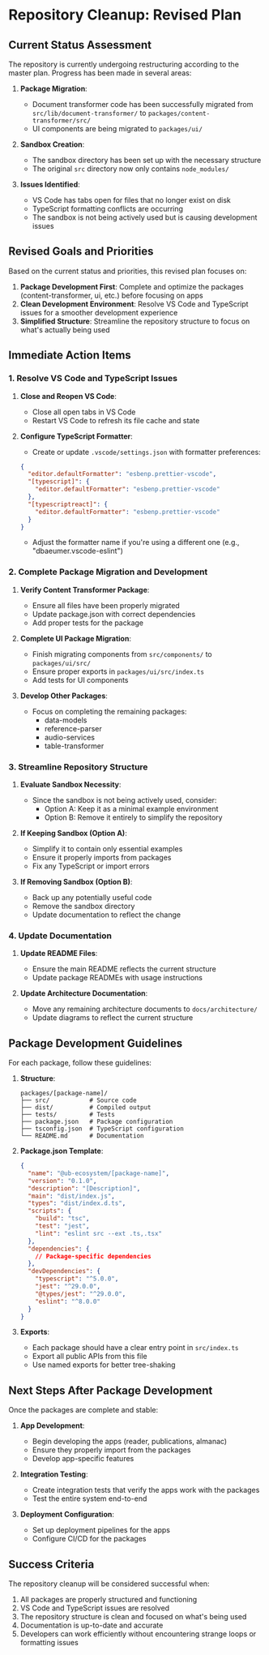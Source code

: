 # Repository Cleanup: Revised Plan

## Current Status Assessment

The repository is currently undergoing restructuring according to the master plan. Progress has been made in several areas:

1. **Package Migration**:

   - Document transformer code has been successfully migrated from `src/lib/document-transformer/` to `packages/content-transformer/src/`
   - UI components are being migrated to `packages/ui/`

2. **Sandbox Creation**:

   - The sandbox directory has been set up with the necessary structure
   - The original `src` directory now only contains `node_modules/`

3. **Issues Identified**:
   - VS Code has tabs open for files that no longer exist on disk
   - TypeScript formatting conflicts are occurring
   - The sandbox is not being actively used but is causing development issues

## Revised Goals and Priorities

Based on the current status and priorities, this revised plan focuses on:

1. **Package Development First**: Complete and optimize the packages (content-transformer, ui, etc.) before focusing on apps
2. **Clean Development Environment**: Resolve VS Code and TypeScript issues for a smoother development experience
3. **Simplified Structure**: Streamline the repository structure to focus on what's actually being used

## Immediate Action Items

### 1. Resolve VS Code and TypeScript Issues

1. **Close and Reopen VS Code**:

   - Close all open tabs in VS Code
   - Restart VS Code to refresh its file cache and state

2. **Configure TypeScript Formatter**:
   - Create or update `.vscode/settings.json` with formatter preferences:
   ```json
   {
     "editor.defaultFormatter": "esbenp.prettier-vscode",
     "[typescript]": {
       "editor.defaultFormatter": "esbenp.prettier-vscode"
     },
     "[typescriptreact]": {
       "editor.defaultFormatter": "esbenp.prettier-vscode"
     }
   }
   ```
   - Adjust the formatter name if you're using a different one (e.g., "dbaeumer.vscode-eslint")

### 2. Complete Package Migration and Development

1. **Verify Content Transformer Package**:

   - Ensure all files have been properly migrated
   - Update package.json with correct dependencies
   - Add proper tests for the package

2. **Complete UI Package Migration**:

   - Finish migrating components from `src/components/` to `packages/ui/src/`
   - Ensure proper exports in `packages/ui/src/index.ts`
   - Add tests for UI components

3. **Develop Other Packages**:
   - Focus on completing the remaining packages:
     - data-models
     - reference-parser
     - audio-services
     - table-transformer

### 3. Streamline Repository Structure

1. **Evaluate Sandbox Necessity**:

   - Since the sandbox is not being actively used, consider:
     - Option A: Keep it as a minimal example environment
     - Option B: Remove it entirely to simplify the repository

2. **If Keeping Sandbox (Option A)**:

   - Simplify it to contain only essential examples
   - Ensure it properly imports from packages
   - Fix any TypeScript or import errors

3. **If Removing Sandbox (Option B)**:
   - Back up any potentially useful code
   - Remove the sandbox directory
   - Update documentation to reflect the change

### 4. Update Documentation

1. **Update README Files**:

   - Ensure the main README reflects the current structure
   - Update package READMEs with usage instructions

2. **Update Architecture Documentation**:
   - Move any remaining architecture documents to `docs/architecture/`
   - Update diagrams to reflect the current structure

## Package Development Guidelines

For each package, follow these guidelines:

1. **Structure**:

   ```
   packages/[package-name]/
   ├── src/           # Source code
   ├── dist/          # Compiled output
   ├── tests/         # Tests
   ├── package.json   # Package configuration
   ├── tsconfig.json  # TypeScript configuration
   └── README.md      # Documentation
   ```

2. **Package.json Template**:

   ```json
   {
     "name": "@ub-ecosystem/[package-name]",
     "version": "0.1.0",
     "description": "[Description]",
     "main": "dist/index.js",
     "types": "dist/index.d.ts",
     "scripts": {
       "build": "tsc",
       "test": "jest",
       "lint": "eslint src --ext .ts,.tsx"
     },
     "dependencies": {
       // Package-specific dependencies
     },
     "devDependencies": {
       "typescript": "^5.0.0",
       "jest": "^29.0.0",
       "@types/jest": "^29.0.0",
       "eslint": "^8.0.0"
     }
   }
   ```

3. **Exports**:
   - Each package should have a clear entry point in `src/index.ts`
   - Export all public APIs from this file
   - Use named exports for better tree-shaking

## Next Steps After Package Development

Once the packages are complete and stable:

1. **App Development**:

   - Begin developing the apps (reader, publications, almanac)
   - Ensure they properly import from the packages
   - Develop app-specific features

2. **Integration Testing**:

   - Create integration tests that verify the apps work with the packages
   - Test the entire system end-to-end

3. **Deployment Configuration**:
   - Set up deployment pipelines for the apps
   - Configure CI/CD for the packages

## Success Criteria

The repository cleanup will be considered successful when:

1. All packages are properly structured and functioning
2. VS Code and TypeScript issues are resolved
3. The repository structure is clean and focused on what's being used
4. Documentation is up-to-date and accurate
5. Developers can work efficiently without encountering strange loops or formatting issues
